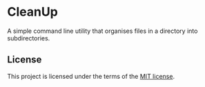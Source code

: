 # CleanUp

A simple command line utility that organises files in a directory into subdirectories.

## License

This project is licensed under the terms of the [MIT license](LICENSE).
